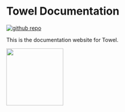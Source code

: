 # Towel Documentation

<a href="https://github.com/ZacharyPatten/Towel" alt="Github Repository"><img alt="github repo" src="https://img.shields.io/badge/github-repo-%2324292e?logo=github" title="Go To Github Repo" alt="Github Repository"></a>

This is the documentation website for Towel.

<img src="https://github.com/ZacharyPatten/Towel/blob/master/.github/Resources/Logo.svg?raw=true" height="150">

